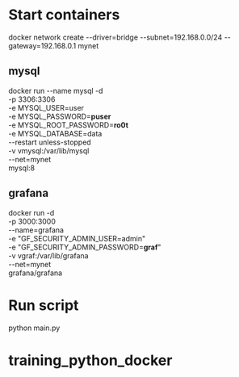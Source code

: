 
# Start containers

docker network create --driver=bridge --subnet=192.168.0.0/24 --gateway=192.168.0.1 mynet

## mysql

docker run --name mysql -d \
    -p 3306:3306 \
    -e MYSQL_USER=user \
    -e MYSQL_PASSWORD=__puser__ \
    -e MYSQL_ROOT_PASSWORD=__ro0t__ \
    -e MYSQL_DATABASE=data \
    --restart unless-stopped \
    -v vmysql:/var/lib/mysql \
    --net=mynet \
    mysql:8

## grafana
docker run -d \
-p 3000:3000 \
--name=grafana \
-e "GF_SECURITY_ADMIN_USER=admin" \
-e "GF_SECURITY_ADMIN_PASSWORD=__graf__" \
-v vgraf:/var/lib/grafana \
--net=mynet \
grafana/grafana

# Run script

python main.py
# training_python_docker
